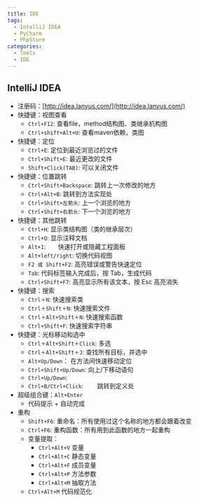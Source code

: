 ```yaml
---
title: IDE
tags: 
  - IntelliJ IDEA
  - PyCharm
  - PhpStorm
categories: 
  - Tools
  - IDE
---
```


## IntelliJ IDEA

+ 注册码：[http://idea.lanyus.com/](http://idea.lanyus.com/)
+ 快捷键：视图查看
  + `Ctrl+F12`:         查看file，method结构图、类继承机构图
  + `Ctrl+shift+Alt+U`: 查看maven依赖，类图
+ 快捷键：定位
  + `Ctrl+E`:           定位到最近浏览过的文件
  + `Ctrl+Shift+E`:     最近更改的文件
  + `Shift+Click(TAB)`: 可以关闭文件
+ 快捷键：位置跳转
  + `Ctrl+Shift+Backspace`: 跳转上一次修改的地方
  + `Ctrl+Alt+B`:           跳转到方法实现处
  + `Ctrl+Shift+左箭头`:    上一个浏览的地方
  + `Ctrl+Shift+右箭头`:    下一个浏览的地方
+ 快捷键：其他跳转
  + `Ctrl+H`:   显示类结构图（类的继承层次）
  + `Ctrl+Q`:   显示注释文档
  + `Alt+1`:　　快速打开或隐藏工程面板
  + `Alt+left/right`:   切换代码视图
  + `F2 或 Shift+F2`:   高亮错误或警告快速定位
  + `Tab`:      代码标签输入完成后，按 Tab，生成代码
  + `Ctrl+Shift+F7`:    高亮显示所有该文本，按 Esc 高亮消失
+ 快捷键：搜索
  + `Ctrl＋N`:    快速搜索类
  + `Ctrl＋Shift＋N`:     快速搜索文件
  + `Ctrl＋Alt+Shift＋N`: 快速搜索函数
  + `Ctrl+Shift+F`:       快速搜索字符串
+ 快捷键：光标移动和选中
  + `Ctrl＋Alt+Shift＋Click`:   多选
  + `Ctrl＋Alt+Shift＋J`:       查找所有目标，并选中
  + `Alt+Up/Down`：             在方法间快速移动定位
  + `Ctrl+Shift+Up/Down`:       向上/下移动语句
  + `Ctrl+Up/Down`:
  + `Ctrl+B/Ctrl+Click`:    　　跳转到定义处
+ 超级组合键：`Alt+Enter`
  + 代码提示 + 自动完成
+ 重构
  + `Shift+F6`:   重命名：所有使用过这个名称的地方都会跟着改变
  + `Ctrl+F6`:    重构函数：所有用到此函数的地方一起重构
  + 变量提取：
    + `Ctrl+Alt+V`  变量
    + `Ctrl+Alt+C`  静态变量
    + `Ctrl+Alt+F`  成员变量
    + `Ctrl+Alt+P`  方法参数
    + `Ctrl+Alt+M`  抽取方法
  + `Ctrl+Alt+M`  代码规范化
